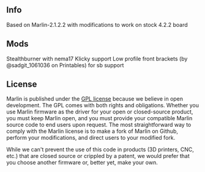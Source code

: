 ## Info

Based on Marlin-2.1.2.2 with modifications to work on stock 4.2.2 board


## Mods
Stealthburner with nema17
Klicky support
Low profile front brackets (by @sadgit_1061036 on Printables) for sb support
## License

Marlin is published under the [GPL license](/LICENSE) because we believe in open development. The GPL comes with both rights and obligations. Whether you use Marlin firmware as the driver for your open or closed-source product, you must keep Marlin open, and you must provide your compatible Marlin source code to end users upon request. The most straightforward way to comply with the Marlin license is to make a fork of Marlin on Github, perform your modifications, and direct users to your modified fork.

While we can't prevent the use of this code in products (3D printers, CNC, etc.) that are closed source or crippled by a patent, we would prefer that you choose another firmware or, better yet, make your own.
